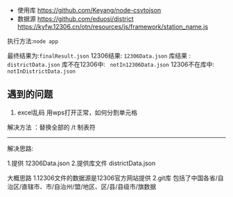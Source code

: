 * 使用库 https://github.com/Keyang/node-csvtojson
 * 数据源 https://github.com/eduosi/district
          https://kyfw.12306.cn/otn/resources/js/framework/station_name.js

执行方法:`node app`

最终结果为:`finalResult.json`
12306结果: `12306Data.json`
库结果  :  `districtData.json`
库不在12306中: ` notIn12306Data.json`
12306不在库中: ` notInDistrictData.json`

 ## 遇到的问题
 1. excel乱码
 用wps打开正常，如何分割单元格

 解决方法 ：替换全部的 /t 制表符

---

解决思路:

1.提供 12306Data.json
2.提供库文件 districtData.json

大概思路
1.12306文件的数据源是12306官方网站提供
2.git库 包括了中国各省/自治区/直辖市、市/自治州/盟/地区、区/县/县级市/旗数据

